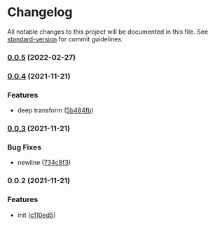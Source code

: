 # Changelog

All notable changes to this project will be documented in this file. See [standard-version](https://github.com/conventional-changelog/standard-version) for commit guidelines.

### [0.0.5](https://github.com/Saber2pr/vsc-import-transform/compare/v0.0.4...v0.0.5) (2022-02-27)

### [0.0.4](https://github.com/Saber2pr/vsc-import-transform/compare/v0.0.3...v0.0.4) (2021-11-21)


### Features

* deep transform ([5b484fb](https://github.com/Saber2pr/vsc-import-transform/commit/5b484fbc4aa3dfb714878832a019c99ede05bd0c))

### [0.0.3](https://github.com/Saber2pr/vsc-import-transform/compare/v0.0.2...v0.0.3) (2021-11-21)


### Bug Fixes

* newline ([734c8f3](https://github.com/Saber2pr/vsc-import-transform/commit/734c8f3ec911248964866b8bd4d2f689fcba2b7e))

### 0.0.2 (2021-11-21)


### Features

* init ([c110ed5](https://github.com/Saber2pr/vsc-import-transform/commit/c110ed5bc0f167085db654af19aa2f9eeafedd0d))
